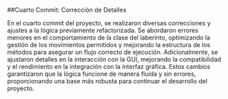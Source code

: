 ##Cuarto Commit: Corrección de Detalles


En el cuarto commit del proyecto, se realizaron diversas correcciones y ajustes a la lógica previamente refactorizada. Se abordaron errores menores en el comportamiento de la clase del laberinto, optimizando la gestión de los movimientos permitidos y mejorando la estructura de los métodos para asegurar un flujo correcto de ejecución. Adicionalmente, se ajustaron detalles en la interacción con la GUI, mejorando la compatibilidad y el rendimiento en la integración con la interfaz gráfica. Estos cambios garantizaron que la lógica funcione de manera fluida y sin errores, proporcionando una base más robusta para continuar el desarrollo del proyecto.